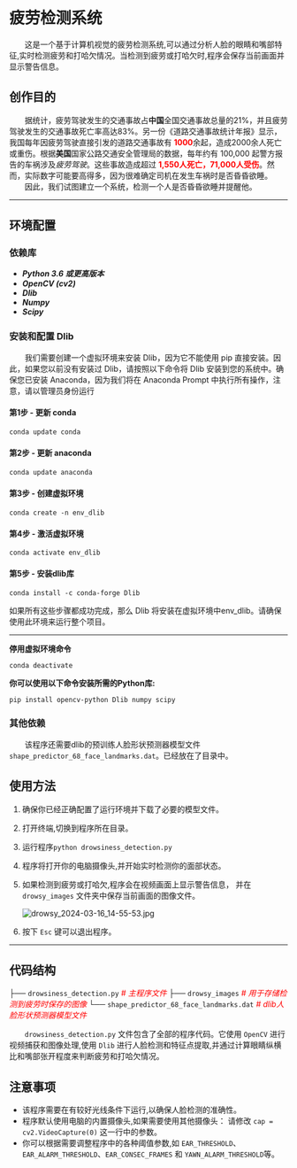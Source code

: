 # 疲劳检测系统

　　这是一个基于计算机视觉的疲劳检测系统,可以通过分析人脸的眼睛和嘴部特征,实时检测疲劳和打哈欠情况。当检测到疲劳或打哈欠时,程序会保存当前画面并显示警告信息。

## 创作目的

　　据统计，疲劳驾驶发生的交通事故占**中国**全国交通事故总量的21%，并且疲劳驾驶发生的交通事故死亡率高达83%。另一份《道路交通事故统计年报》显示，我国每年因疲劳驾驶直接引发的道路交通事故有<font color = 'red'> **1000**</font>余起，造成2000余人死亡或重伤。根据**美国**国家公路交通安全管理局的数据，每年约有 100,000 起警方报告的车祸涉及*疲劳驾驶*。这些事故造成超过<font color = 'red'> **1,550人死亡，71,000人受伤**</font>。然而，实际数字可能要高得多，因为很难确定司机在发生车祸时是否昏昏欲睡。
　　因此，我们试图建立一个系统，检测一个人是否昏昏欲睡并提醒他。

___

## 环境配置

### 依赖库

- ***Python 3.6 或更高版本***
- ***OpenCV (cv2)***
- ***Dlib***
- ***Numpy***
- ***Scipy***

### 安装和配置 Dlib

　　我们需要创建一个虚拟环境来安装 Dlib，因为它不能使用 pip 直接安装。因此，如果您以前没有安装过 Dlib，请按照以下命令将 Dlib 安装到您的系统中。确保您已安装 Anaconda，因为我们将在 Anaconda Prompt 中执行所有操作，注意，请以管理员身份运行

#### 第1步 - 更新 conda

```bash
conda update conda
```

#### 第2步 - 更新 anaconda

```bash
conda update anaconda 
```

#### 第3步 - 创建虚拟环境

```
conda create -n env_dlib 
```

#### 第4步 - 激活虚拟环境

```
conda activate env_dlib
```

#### 第5步 - 安装dlib库

```
conda install -c conda-forge Dlib 
```

如果所有这些步骤都成功完成，那么 Dlib 将安装在虚拟环境中env_dlib。请确保使用此环境来运行整个项目。

___

**停用虚拟环境命令**

```
conda deactivate 
```

**你可以使用以下命令安装所需的Python库:**

```
pip install opencv-python Dlib numpy scipy
```

### 其他依赖

　　该程序还需要dlib的预训练人脸形状预测器模型文件 `shape_predictor_68_face_landmarks.dat`。已经放在了目录中。



## 使用方法

1. 确保你已经正确配置了运行环境并下载了必要的模型文件。

2. 打开终端,切换到程序所在目录。

3. 运行程序`python drowsiness_detection.py`

4. 程序将打开你的电脑摄像头,并开始实时检测你的面部状态。

5. 如果检测到疲劳或打哈欠,程序会在视频画面上显示警告信息，
   并在 `drowsy_images` 文件夹中保存当前画面的图像文件。
   
   ![drowsy_2024-03-16_14-55-53.jpg](drowsy_2024-03-16_14-55-53.jpg)

6. 按下 `Esc` 键可以退出程序。

___

## 代码结构

├── `drowsiness_detection.py`                               <font color=red>*# 主程序文件*</font>
├── `drowsy_images`                                                    <font color=red>*# 用于存储检测到疲劳时保存的图像*</font>
└── `shape_predictor_68_face_landmarks.dat`  <font color=red>*# dlib人脸形状预测器模型文件*</font>

　　`drowsiness_detection.py` 文件包含了全部的程序代码。它使用 `OpenCV` 进行视频捕获和图像处理,使用 `Dlib` 进行人脸检测和特征点提取,并通过计算眼睛纵横比和嘴部张开程度来判断疲劳和打哈欠情况。

## 注意事项

- 该程序需要在有较好光线条件下运行,以确保人脸检测的准确性。
- 程序默认使用电脑的内置摄像头,如果需要使用其他摄像头：
  请修改 `cap = cv2.VideoCapture(0)` 这一行中的参数。
- 你可以根据需要调整程序中的各种阈值参数,如 `EAR_THRESHOLD`、`EAR_ALARM_THRESHOLD`、`EAR_CONSEC_FRAMES` 和 `YAWN_ALARM_THRESHOLD`等。
